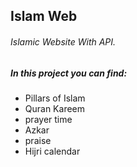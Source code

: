 ## Islam Web
###### Islamic Website With API.
##### In this project you can find:
- Pillars of Islam
- Quran Kareem
- prayer time
- Azkar
- praise 
- Hijri calendar

